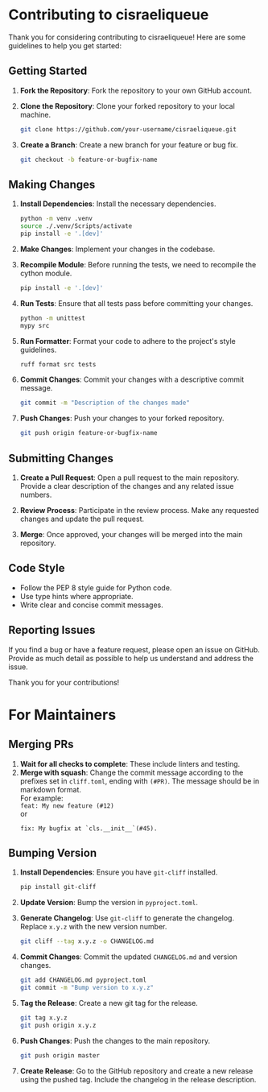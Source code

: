# Contributing to cisraeliqueue

Thank you for considering contributing to cisraeliqueue! Here are some guidelines to help you get started:

## Getting Started

1. **Fork the Repository**: Fork the repository to your own GitHub account.

2. **Clone the Repository**: Clone your forked repository to your local machine.
   ```sh
   git clone https://github.com/your-username/cisraeliqueue.git
   ```

3. **Create a Branch**: Create a new branch for your feature or bug fix.
   ```sh
   git checkout -b feature-or-bugfix-name
   ```

## Making Changes

1. **Install Dependencies**: Install the necessary dependencies.
   ```sh
   python -m venv .venv
   source ./.venv/Scripts/activate
   pip install -e '.[dev]'
   ```

2. **Make Changes**: Implement your changes in the codebase.

3. **Recompile Module**: Before running the tests, we need to recompile the cython module.
   ```sh
   pip install -e '.[dev]'
   ```

4. **Run Tests**: Ensure that all tests pass before committing your changes.
   ```sh
   python -m unittest
   mypy src
   ```

5. **Run Formatter**: Format your code to adhere to the project's style guidelines.
   ```sh
   ruff format src tests
   ```

6. **Commit Changes**: Commit your changes with a descriptive commit message.
   ```sh
   git commit -m "Description of the changes made"
   ```

7. **Push Changes**: Push your changes to your forked repository.
   ```sh
   git push origin feature-or-bugfix-name
   ```

## Submitting Changes

1. **Create a Pull Request**: Open a pull request to the main repository. Provide a clear description of the changes and any related issue numbers.

2. **Review Process**: Participate in the review process. Make any requested changes and update the pull request.

3. **Merge**: Once approved, your changes will be merged into the main repository.

## Code Style

- Follow the PEP 8 style guide for Python code.
- Use type hints where appropriate.
- Write clear and concise commit messages.

## Reporting Issues

If you find a bug or have a feature request, please open an issue on GitHub. Provide as much detail as possible to help us understand and address the issue.

Thank you for your contributions!

# For Maintainers

## Merging PRs

1. **Wait for all checks to complete**: These include linters and testing.
2. **Merge with squash**: Change the commit message according to the prefixes set in `cliff.toml`, ending with `(#PR)`. The message should be in markdown format.  
    For example:  
   `feat: My new feature (#12)`  
   or  
   ```
   fix: My bugfix at `cls.__init__`(#45).
   ```

## Bumping Version

1. **Install Dependencies**: Ensure you have `git-cliff` installed.
   ```sh
   pip install git-cliff
   ```

2. **Update Version**: Bump the version in `pyproject.toml`.

3. **Generate Changelog**: Use `git-cliff` to generate the changelog. Replace `x.y.z` with the new version number.
   ```sh
   git cliff --tag x.y.z -o CHANGELOG.md
   ```

4. **Commit Changes**: Commit the updated `CHANGELOG.md` and version changes.
   ```sh
   git add CHANGELOG.md pyproject.toml
   git commit -m "Bump version to x.y.z"
   ```

5. **Tag the Release**: Create a new git tag for the release.
   ```sh
   git tag x.y.z
   git push origin x.y.z
   ```

6. **Push Changes**: Push the changes to the main repository.
   ```sh
   git push origin master
   ```

7. **Create Release**: Go to the GitHub repository and create a new release using the pushed tag. Include the changelog in the release description.

